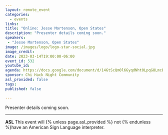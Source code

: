 ```yaml
---
layout: remote_event
categories:
  - events
links: 
title: "Online: Jesse Mortenson, Open States"
description: "Presenter details coming soon."
speakers:
 - "Jesse Mortenson, Open States"
image: /images/logo/logo-star-social.jpg
image_credit:
date: 2023-03-14T19:00:00-06:00
event_id: 532
youtube_id: 
agenda: https://docs.google.com/document/d/14GtScQm0l6GyqdNht0LpqG8LmcEF7i3COjNJ06PaTj8/edit#
sponsor: Chi Hack Night Community
asl_provided: false
tags: 
published: false

---
```


Presenter details coming soon.

---

**ASL** This event will {% unless page.asl_provided %} not {% endunless %}have an American Sign Language interpreter.
